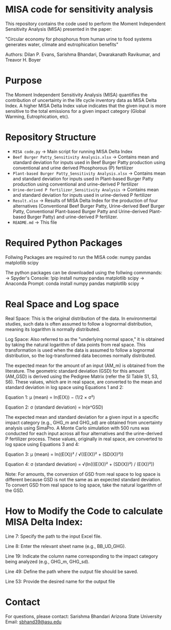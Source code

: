 # MISA code for sensitivity analysis
This repository contains the code used to perform the Moment Independent Sensitivity Analysis (MISA) presented in the paper:

"Circular economy for phosphorus from human urine to food systems generates water, climate and eutrophication benefits" 

Authors: Dilan P. Evans, Sarishma Bhandari, Dwarakanath Ravikumar, and Treavor H. Boyer

# Purpose
The Moment Independent Sensitivity Analysis (MISA) quantifies the contribution of uncertainty in the life cycle inventory data as MISA Delta Index. A higher MISA Delta Index value indicates that the given input is more sensitive to the total emissions for a given impact category (Global Warming, Eutrophication, etc).

# Repository Structure
- `MISA code.py`                                         → Main script for running MISA Delta Index
- `Beef Burger Patty_Sensitivity Analysis.xlsx`          → Contains mean and standard deviation for inputs used in Beef Burger Patty production using conventional and urine derived Phosphorous (P) fertilizer
- `Plant-based Burger Patty_Sensitivity Analysis.xlsx`   → Contains mean and standard deviation for inputs used in Plant-based Burger Patty production using conventional and urine-derived P fertilizer
- `Urine-derived P fertilizer_Sensitivity Analysis`      → Contains mean and standard deviation for inputs used in urine-derived P fertilizer
- `Result.xlsx`                                          → Results of MISA Delta Index for the production of four alternatives (Conventional Beef Burger Patty, Urine-derived Beef Burger Patty, Conventional Plant-based Burger Patty and Urine-derived Plant-based Burger Patty) and urine-derived P fertilizer. 
- `README.md`                                            → This file

# Required Python Packages
Follwing Packages are required to run the MISA code:
numpy
pandas
matplotlib
scipy

The python packages can be downloaded using the follwing commmands:
→ Spyder's Console: !pip install numpy pandas matplotlib scipy
→ Anaconda Prompt: conda install numpy pandas matplotlib scipy

# Real Space and Log space 
Real Space: This is the original distribution of the data. In environmental studies, such data is often assumed to follow a lognormal distribution, meaning its logarithm is normally distributed.

Log Space: Also referred to as the "underlying normal space," it is obtained by taking the natural logarithm of data points from real space. This transformation is used when the data is assumed to follow a lognormal distribution, so the log-transformed data becomes normally distributed.

The expected mean for the amount of an input (AM_m) is obtained from the literature. The geometric standard deviation (GSD) for this amount (AM_GSD) is derived using the Pedigree Matrix (refer the SI Table S1, S3, S6). These values, which are in real space, are converted to the mean and standard deviation in log space using Equations 1 and 2:

Equation 1: μ (mean) = ln(E(X)) − (1/2 × σ²)

Equation 2: σ (standard deviation) = ln(e^GSD)

The expected mean and standard deviation for a given input in a specific impact category (e.g., GHG_m and GHG_sd) are obtained from uncertainty analysis using SimaPro. A Monte Carlo simulation with 500 runs was conducted for each input across all four alternatives and the urine-derived P fertilizer process. These values, originally in real space, are converted to log space using Equations 3 and 4:

Equation 3: μ (mean) = ln((E(X))² / √((E(X))² + (SD(X))²))

Equation 4: σ (standard deviation) = √(ln(((E(X))² + (SD(X))²) / (E(X))²))

Note: For amounts, the conversion of GSD from real space to log space is different because GSD is not the same as an expected standard deviation. To convert GSD from real space to log space, take the natural logarithm of the GSD.

# How to Modify the Code to calculate MISA Delta Index:

Line 7: Specify the path to the input Excel file.

Line 8: Enter the relevant sheet name (e.g., BB_UD_GHG).

Line 19: Indicate the column name corresponding to the impact category being analyzed (e.g., GHG_m, GHG_sd).

Line 49: Define the path where the output file should be saved.

Line 53: Provide the desired name for the output file

# Contact
For questions, please contact:
Sarishma Bhandari
Arizona State University
Email: sbhand39@asu.edu
